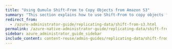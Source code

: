 ```yaml
---
title: "Using Qumulo Shift-From to Copy Objects from Amazon S3"
summary: "This section explains how to use Shift-From to copy objects from a folder in an Amazon Simple Storage Service (Amazon S3) bucket (cloud object store) to a directory in a Qumulo cluster and how to manage Shift relationships."
redirect_from:
  - /azure-administrator-guide/replicating-data/shift-from-s3.html
permalink: /azure-native-administrator-guide/replicating-data/shift-from-s3.html
sidebar: azure_administrator_guide_sidebar
include_content: content-reuse/admin-guides/replicating-data/shift-from-s3.md
---
```


